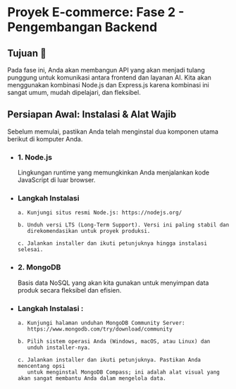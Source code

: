# Proyek E-commerce: Fase 2 - Pengembangan Backend

## Tujuan 🎯
Pada fase ini, Anda akan membangun API yang akan menjadi tulang punggung untuk komunikasi antara frontend dan layanan AI. Kita akan menggunakan kombinasi Node.js dan Express.js karena kombinasi ini sangat umum, mudah dipelajari, dan fleksibel.

## Persiapan Awal: Instalasi & Alat Wajib
Sebelum memulai, pastikan Anda telah menginstal dua komponen utama berikut di komputer Anda.

-   ### 1. Node.js
    Lingkungan runtime yang memungkinkan Anda menjalankan kode JavaScript di luar browser.

-   ### Langkah Instalasi
        a. Kunjungi situs resmi Node.js: https://nodejs.org/

        b. Unduh versi LTS (Long-Term Support). Versi ini paling stabil dan 
           direkomendasikan untuk proyek produksi.
           
        c. Jalankan installer dan ikuti petunjuknya hingga instalasi selesai.

-   ### 2. MongoDB
    Basis data NoSQL yang akan kita gunakan untuk menyimpan data produk secara fleksibel dan efisien. 
    
-   ### Langkah Instalasi :
        a. Kunjungi halaman unduhan MongoDB Community Server: 
           https://www.mongodb.com/try/download/community

        b. Pilih sistem operasi Anda (Windows, macOS, atau Linux) dan 
           unduh installer-nya.

        c. Jalankan installer dan ikuti petunjuknya. Pastikan Anda mencentang opsi 
           untuk menginstal MongoDB Compass; ini adalah alat visual yang akan sangat membantu Anda dalam mengelola data.